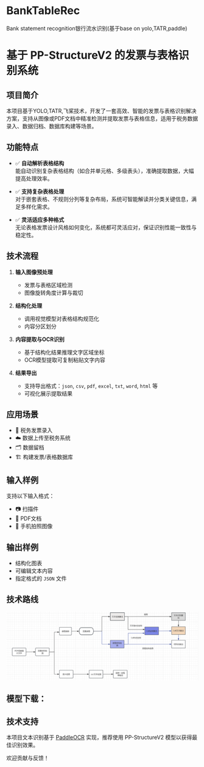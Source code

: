 # BankTableRec
Bank statement recognition银行流水识别(基于base on yolo,TATR,paddle)

# 基于 PP-StructureV2 的发票与表格识别系统

## 项目简介

本项目基于YOLO,TATR,飞桨技术，开发了一套高效、智能的发票与表格识别解决方案，支持从图像或PDF文档中精准检测并提取发票与表格信息，适用于税务数据录入、数据归档、数据库构建等场景。

## 功能特点

- ✅ **自动解析表格结构**  
  能自动识别复杂表格结构（如合并单元格、多级表头），准确提取数据，大幅提高处理效率。

- ✅ **支持复杂表格处理**  
  对于嵌套表格、不规则分列等复杂布局，系统可智能解读并分类关键信息，满足多样化需求。

- ✅ **灵活适应多种格式**  
  无论表格发票设计风格如何变化，系统都可灵活应对，保证识别性能一致性与稳定性。

## 技术流程

1. **输入图像预处理**  
   - 发票与表格区域检测  
   - 图像旋转角度计算与裁切

2. **结构化处理**  
   - 调用视觉模型对表格结构规范化  
   - 内容分区划分

3. **内容提取与OCR识别**  
   - 基于结构化结果推理文字区域坐标  
   - OCR模型提取可复制粘贴文字内容

4. **结果导出**  
   - 支持导出格式：`json`, `csv`, `pdf`, `excel`, `txt`, `word`, `html` 等  
   - 可视化展示提取结果

## 应用场景

- 📄 税务发票录入  
- ☁️ 数据上传至税务系统  
- 🗂 数据留档  
- 🏗 构建发票/表格数据库  

## 输入样例

支持以下输入格式：

- 📷 扫描件
- 📄 PDF文档
- 📱 手机拍照图像

## 输出样例

- 结构化图表
- 可编辑文本内容
- 指定格式的 `JSON` 文件

## 技术路线

![发票识别流程图](img/1.png)

## 模型下载：

## 技术支持

本项目文本识别基于 [PaddleOCR](https://github.com/PaddlePaddle/PaddleOCR) 实现，推荐使用 PP-StructureV2 模型以获得最佳识别效果。

欢迎贡献与反馈！
